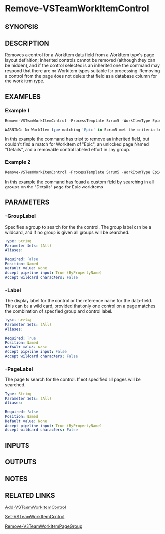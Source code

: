 <!-- #include "./common/header.md" -->

# Remove-VSTeamWorkItemControl

## SYNOPSIS
<!-- #include "./synopsis/Remove-VSTeamWorkItemControl.md" -->

## DESCRIPTION

Removes a control for a WorkItem data field from a WorkItem type's page layout definition; inherited controls cannot be removed (although they can be hidden), and if the control selected is an inherited one the command may respond that there are no Workitem types suitable for processing. Removing a control from the page does not delete that field as a database column for the work item type. 

## EXAMPLES

### Example 1
```powershell
Remove-VSTeamWorkItemControl -ProcessTemplate Scrum5 -WorkItemType Epic -Page Details  -Label effort

WARNING: No WorkItem type matching 'Epic' in Scrum5 met the criteria to remove a control.
```

In this example the command has tried to remove an inherited field, but couldn't find a match for WorkItem of "Epic", an unlocked page Named "Details", and a removable control labeled effort in any group. 

### Example 2
```powershell
Remove-VSTeamWorkItemControl -ProcessTemplate Scrum5 -WorkItemType Epic -Page Details  -Label Office
```

In this example the command has found a custom field by searching in all groups on the "Details" page for Epic workItems

## PARAMETERS

<!-- #include "./params/forcegroup.md" -->

### -GroupLabel
Specifies a group to search for the the control. The group label can be a wildcard, and if no group is given all groups will be searched. 

```yaml
Type: String
Parameter Sets: (All)
Aliases:

Required: False
Position: Named
Default value: None
Accept pipeline input: True (ByPropertyName)
Accept wildcard characters: False
```

### -Label
The display label for the control or the reference name for the data-field. This can be a wild card, provided that only one control on a page matches the combination of specified group and control label. 

```yaml
Type: String
Parameter Sets: (All)
Aliases:

Required: True
Position: Named
Default value: None
Accept pipeline input: False
Accept wildcard characters: False
```

### -PageLabel
The page to search for the control. If not specified all pages will be searched. 

```yaml
Type: String
Parameter Sets: (All)
Aliases:

Required: False
Position: Named
Default value: None
Accept pipeline input: True (ByPropertyName)
Accept wildcard characters: False
```

<!-- #include "./params/processTemplate.md" -->

<!-- #include "./params/workItemType.md" -->

## INPUTS

## OUTPUTS

## NOTES

## RELATED LINKS

[Add-VSTeamWorkItemControl](Add-VSTeamWorkItemControl.md)

[Set-VSTeamWorkItemControl](Set-VSTeamWorkItemControl.md)

[Remove-VSTeamWorkItemPageGroup](Remove-VSTeamWorkItemPageGroup.md)